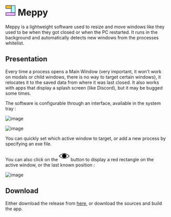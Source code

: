 # ![Meppy icon](icon32x.png) Meppy

Meppy is a lightweight software used to resize and move windows like they used to be when they got closed or when the PC restarted. It runs in the background and automatically detects new windows from the processes whitelist.

## Presentation

Every time a process opens a Main Window (very important, it won't work on modals or child windows, there is no way to target certain windows), it relocates it to the saved data from where it was last closed. It also works with apps that display a splash screen (like Discord), but it may be bugged some times.

The software is configurable through an interface, available in the system tray :

![image](https://user-images.githubusercontent.com/30344403/205997834-8ca77251-a377-40aa-82fc-194ca38b7e87.png)

![image](https://user-images.githubusercontent.com/30344403/206009664-32710eb2-423e-426e-8de9-638daaadba11.png)

You can quickly set which active window to target, or add a new process by specifying an exe file.

You can also click on the ![eye icon](Meppy/eye.png) button to display a red rectangle on the active window, or the last known position :

![image](https://user-images.githubusercontent.com/30344403/205996839-b7a4cd4e-4e84-4934-9d10-8074d4c48e86.png)

## Download

Either download the release from [here](https://github.com/Wiltoga/Meppy/releases/latest), or download the sources and build the app.
